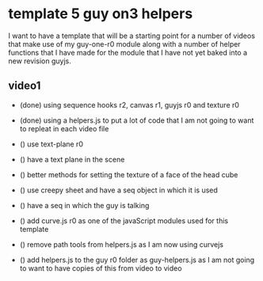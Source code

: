 # template 5 guy on3 helpers

I want to have a template that will be a starting point for a number of videos that make use of my guy-one-r0 module along with a number of helper functions that I have made for the module that I have not yet baked into a new revision guyjs.

## video1
* (done) using sequence hooks r2, canvas r1, guyjs r0 and texture r0 
* (done) using a helpers.js to put a lot of code that I am not going to want to repleat in each video file

* () use text-plane r0
* () have a text plane in the scene

* () better methods for setting the texture of a face of the head cube
* () use creepy sheet and have a seq object in which it is used
* () have a seq in which the guy is talking

* () add curve.js r0 as one of the javaScript modules used for this template
* () remove path tools from helpers.js as I am now using curvejs
* () add helpers.js to the guy r0 folder as guy-helpers.js as I am not going to want to have copies of this from video to video
